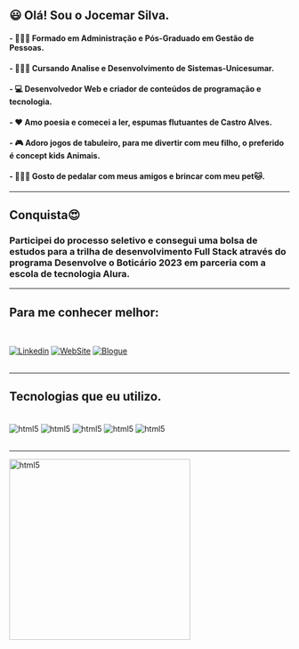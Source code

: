 ## 😃 Olá! Sou o Jocemar Silva.
#### - 👨🏿‍💼 Formado em Administração e Pós-Graduado em Gestão de Pessoas.  
#### - 👨🏿‍🎓 Cursando Analise e Desenvolvimento de Sistemas-Unicesumar. 
#### - 💻 Desenvolvedor Web e criador de conteúdos de programação e tecnologia.
#### - ❤️ Amo poesia e comecei a ler, espumas flutuantes de Castro Alves. 
#### - 🎮 Adoro jogos de tabuleiro, para me divertir com meu filho, o preferido é concept kids Animais.
#### - 🚴🏿‍♂️ Gosto de pedalar com meus amigos e brincar com meu pet🐱.
<hr>

## Conquista😍
### Participei do processo seletivo e consegui uma bolsa de estudos para a trilha de desenvolvimento Full Stack através do programa Desenvolve o Boticário 2023 em parceria com a escola de tecnologia Alura.<hr>

## Para me conhecer melhor: 
<br>

[![Linkedin](https://img.shields.io/badge/LinkedIn-0077B5?style=for-the-badge&logo=linkedin&logoColor=white)](https://www.linkedin.com/in/jocemar-silva-b3a65825b/)
[![WebSite](https://img.shields.io/badge/website-red?style=for-the-badge&logo=About.m&logoColor=black)](https://jocemarsilva.com.br/)
[![Blogue](https://img.shields.io/badge/Blogger-025525?style=for-the-badge&=blogger&logoColor=black)](https://jocemarsilva.com.br/blog/) <br><br>
<hr>



## Tecnologias que eu utilizo.

<div style="display: inline_block"> <br>
<img align="center" alt="html5" src="https://img.shields.io/badge/HTML5-E34F26?style=for-the-badge&logo=html5&logoColor=white" />
<img align="center" alt="html5" src="https://img.shields.io/badge/CSS-239120?&style=for-the-badge&logo=css3&logoColor=white" />
<img align="center" alt="html5" src="https://img.shields.io/badge/JavaScript-F7DF1E?style=for-the-badge&logo=javascript&logoColor=black" />
<img align="center" alt="html5" src="https://img.shields.io/badge/Wordpress-21759B?style=for-the-badge&logo=wordpress&logoColor=white" />
<img align="center" alt="html5" src="https://img.shields.io/badge/Visual_Studio_Code-0078D4?style=for-the-badge&logo=visual%20studio%20code&logoColor=white" />
</div><br><hr>
<img align="center" alt="html5" src="https://media1.giphy.com/media/hENDkVRxKsctCpuAun/giphy.gif?cid=ecf05e475e3bd3d1jpom3h6gennic3c9bmspd9y3yppy75g6&rid=giphy.gif&ct=g" width="325px" /> <br> <br>
